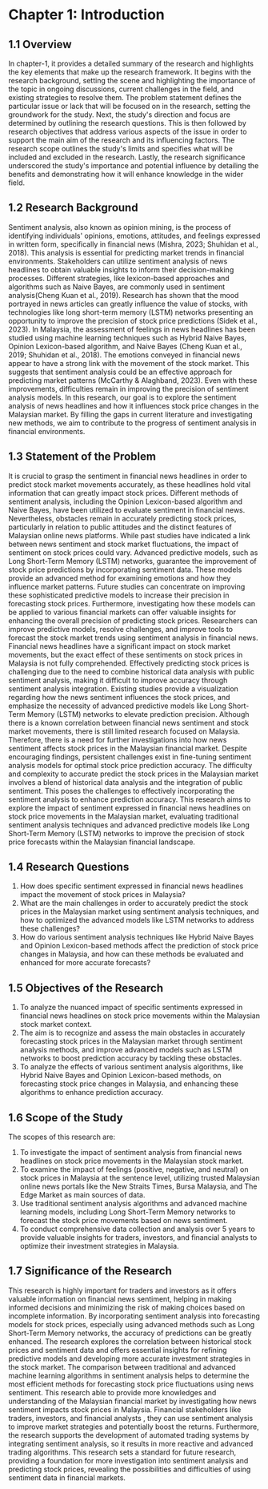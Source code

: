 # Chapter 1: Introduction

## 1.1 	Overview
In chapter-1, it provides a detailed summary of the research and highlights the key elements that make up the research framework. It begins with the research background, setting the scene and highlighting the importance of the topic in ongoing discussions, current challenges in the field, and existing strategies to resolve them. The problem statement defines the particular issue or lack that will be focused on in the research, setting the groundwork for the study. Next, the study's direction and focus are determined by outlining the research questions. This is then followed by research objectives that address various aspects of the issue in order to support the main aim of the research and its influencing factors. The research scope outlines the study's limits and specifies what will be included and excluded in the research. Lastly, the research significance underscored the study's importance and potential influence by detailing the benefits and demonstrating how it will enhance knowledge in the wider field.

## 1.2 	Research Background
Sentiment analysis, also known as opinion mining, is the process of identifying individuals' opinions, emotions, attitudes, and feelings expressed in written form, specifically in financial news (Mishra, 2023; Shuhidan et al., 2018). This analysis is essential for predicting market trends in financial environments. Stakeholders can utilize sentiment analysis of news headlines to obtain valuable insights to inform their decision-making processes. Different strategies, like lexicon-based approaches and algorithms such as Naive Bayes, are commonly used in sentiment analysis(Cheng Kuan et al., 2019).
Research has shown that the mood portrayed in news articles can greatly influence the value of stocks, with technologies like long short-term memory (LSTM) networks presenting an opportunity to improve the precision of stock price predictions (Sidek et al., 2023). In Malaysia, the assessment of feelings in news headlines has been studied using machine learning techniques such as Hybrid Naive Bayes, Opinion Lexicon-based algorithm, and Naive Bayes (Cheng Kuan et al., 2019; Shuhidan et al., 2018).
The emotions conveyed in financial news appear to have a strong link with the movement of the stock market. This suggests that sentiment analysis could be an effective approach for predicting market patterns (McCarthy & Alaghband, 2023). Even with these improvements, difficulties remain in improving the precision of sentiment analysis models. In this research, our goal is to explore the sentiment analysis of news headlines and how it influences stock price changes in the Malaysian market. By filling the gaps in current literature and investigating new methods, we aim to contribute to the progress of sentiment analysis in financial environments.

## 1.3 	Statement of the Problem
It is crucial to grasp the sentiment in financial news headlines in order to predict stock market movements accurately, as these headlines hold vital information that can greatly impact stock prices. Different methods of sentiment analysis, including the Opinion Lexicon-based algorithm and Naive Bayes, have been utilized to evaluate sentiment in financial news. Nevertheless, obstacles remain in accurately predicting stock prices, particularly in relation to public attitudes and the distinct features of Malaysian online news platforms. While past studies have indicated a link between news sentiment and stock market fluctuations, the impact of sentiment on stock prices could vary. Advanced predictive models, such as Long Short-Term Memory (LSTM) networks, guarantee the improvement of stock price predictions by incorporating sentiment data. These models provide an advanced method for examining emotions and how they influence market patterns.
Future studies can concentrate on improving these sophisticated predictive models to increase their precision in forecasting stock prices. Furthermore, investigating how these models can be applied to various financial markets can offer valuable insights for enhancing the overall precision of predicting stock prices. Researchers can improve predictive models, resolve challenges, and improve tools to forecast the stock market trends using sentiment analysis in financial news. Financial news headlines have a significant impact on stock market movements, but the exact effect of these sentiments on stock prices in Malaysia is not fully comprehended. Effectively predicting stock prices is challenging due to the need to combine historical data analysis with public sentiment analysis, making it difficult to improve accuracy through sentiment analysis integration. Existing studies provide a visualization regarding how the news sentiment influences the stock prices, and emphasize the necessity of advanced predictive models like Long Short-Term Memory (LSTM) networks to elevate prediction precision.
Although there is a known correlation between financial news sentiment and stock market movements, there is still limited research focused on Malaysia. Therefore, there is a need for further investigations into how news sentiment affects stock prices in the Malaysian financial market. Despite encouraging findings, persistent challenges exist in fine-tuning sentiment analysis models for optimal stock price prediction accuracy. The difficulty and complexity to accurate predict the stock prices in the Malaysian market involves a blend of historical data analysis and the integration of public sentiment. This poses the challenges to effectively incorporating the sentiment analysis to enhance prediction accuracy. This research aims to explore the impact of sentiment expressed in financial news headlines on stock price movements in the Malaysian market, evaluating traditional sentiment analysis techniques and advanced predictive models like Long Short-Term Memory (LSTM) networks to improve the precision of stock price forecasts within the Malaysian financial landscape.

## 1.4 	Research Questions
1.	How does specific sentiment expressed in financial news headlines impact the movement of stock prices in Malaysia?
2.	What are the main challenges in order to accurately predict the stock prices in the Malaysian market using sentiment analysis techniques, and how to optimized the advanced models like LSTM networks to address these challenges?
3.	How do various sentiment analysis techniques like Hybrid Naive Bayes and Opinion Lexicon-based methods affect the prediction of stock price changes in Malaysia, and how can these methods be evaluated and enhanced for more accurate forecasts?

## 1.5	Objectives of the Research
1.	To analyze the nuanced impact of specific sentiments expressed in financial news headlines on stock price movements within the Malaysian stock market context.
2.	The aim is to recognize and assess the main obstacles in accurately forecasting stock prices in the Malaysian market through sentiment analysis methods, and improve advanced models such as LSTM networks to boost prediction accuracy by tackling these obstacles.
3.	To analyze the effects of various sentiment analysis algorithms, like Hybrid Naive Bayes and Opinion Lexicon-based methods, on forecasting stock price changes in Malaysia, and enhancing these algorithms to enhance prediction accuracy.

## 1.6 	Scope of the Study
The scopes of this research are:
1.	To investigate the impact of sentiment analysis from financial news headlines on stock price movements in the Malaysian stock market.
2.	To examine the impact of feelings (positive, negative, and neutral) on stock prices in Malaysia at the sentence level, utilizing trusted Malaysian online news portals like the New Straits Times, Bursa Malaysia, and The Edge Market as main sources of data.
3.	Use traditional sentiment analysis algorithms and advanced machine learning models, including Long Short-Term Memory networks to forecast the stock price movements based on news sentiment.
4.	To conduct comprehensive data collection and analysis over 5 years to provide valuable insights for traders, investors, and financial analysts to optimize their investment strategies in Malaysia.

## 1.7 	Significance of the Research
This research is highly important for traders and investors as it offers valuable information on financial news sentiment, helping in making informed decisions and minimizing the risk of making choices based on incomplete information. By incorporating sentiment analysis into forecasting models for stock prices, especially using advanced methods such as Long Short-Term Memory networks, the accuracy of predictions can be greatly enhanced. The research explores the correlation between historical stock prices and sentiment data and offers essential insights for refining predictive models and developing more accurate investment strategies in the stock market.
The comparison between traditional and advanced machine learning algorithms in sentiment analysis helps to determine the most efficient methods for forecasting stock price fluctuations using news sentiment. This research able to provide more knowledges and understanding of the Malaysian financial market by investigating how news sentiment impacts stock prices in Malaysia. Financial stakeholders like traders, investors, and financial analysts , they can use sentiment analysis to improve market strategies and potentially boost the returns.
Furthermore, the research supports the development of automated trading systems by integrating sentiment analysis, so it results in more reactive and advanced trading algorithms. This research sets a standard for future research, providing a foundation for more investigation into sentiment analysis and predicting stock prices, revealing the possibilities and difficulties of using sentiment data in financial markets.
